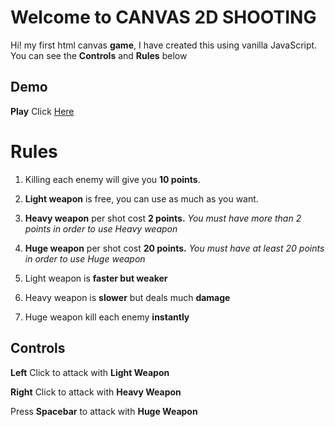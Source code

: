 ﻿# Welcome to CANVAS 2D SHOOTING

Hi!  my first html canvas **game**, I have created this using vanilla JavaScript. 
You can see the **Controls** and **Rules** below


## Demo 


**Play** Click [Here](https://Enemygame.github.io/canvasGame/)



# Rules

 1. Killing each enemy will give you **10 points**.
 2. **Light weapon** is free, you can use as much as you want.
 3. **Heavy weapon** per shot cost **2 points.** *You must have more than 2 points in order to use Heavy weapon*
 4. **Huge weapon** per shot cost **20 points.** *You must have at least 20 points in order to use Huge weapon*

 5. Light weapon is **faster but weaker** 
 6. Heavy weapon is **slower** but deals much **damage**
 7. Huge weapon kill each enemy **instantly**
 

## Controls

**Left** Click to attack with **Light Weapon** 

**Right** Click to attack with **Heavy Weapon**


Press **Spacebar** to attack with **Huge Weapon**



